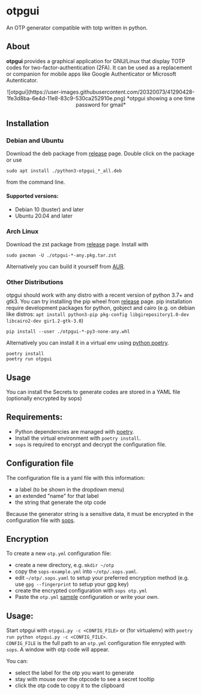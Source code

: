 # otpgui
An OTP generator compatible with totp written in python.

## About

**otpgui** provides a graphical application for GNU/Linux that display TOTP codes for two-factor-authentication (2FA). It can be used as a replacement or companion for mobile apps like Google Authenticator or Microsoft Autenticator.

<p align="center">
![otpgui](https://user-images.githubusercontent.com/20320073/41290428-1fe3d8ba-6e4d-11e8-83c9-530ca252910e.png)
*otpgui showing a one time password for gmail*
</p>

## Installation

### Debian and Ubuntu

Download the deb package from [release](https://github.com/gianluca-mascolo/otpgui/releases/tag/0.2.2) page. Double click on the package or use
```
sudo apt install ./python3-otpgui_*_all.deb
```
from the command line.
#### Supported versions:
* Debian 10 (buster) and later
* Ubuntu 20.04 and later

### Arch Linux

Download the zst package from [release](https://github.com/gianluca-mascolo/otpgui/releases/tag/0.2.2) page. Install with
```
sudo pacman -U ./otpgui-*-any.pkg.tar.zst 
```
Alternatively you can build it yourself from [AUR](https://aur.archlinux.org/packages/otpgui).

### Other Distributions

otpgui should work with any distro with a recent version of python 3.7+ and gtk3. You can try installing the pip wheel from [release](https://github.com/gianluca-mascolo/otpgui/releases/tag/0.2.2) page. pip installation require development packages for python, gobject and cairo (e.g. on debian like distros: `apt install python3-pip pkg-config libgirepository1.0-dev libcairo2-dev gir1.2-gtk-3.0`)
```
pip install --user ./otpgui-*-py3-none-any.whl
```
Alternatively you can install it in a virtual env using [python poetry](https://python-poetry.org/).
```
poetry install
poetry run otpgui
```
## Usage
You can install the 
Secrets to generate codes are stored in a YAML file (optionally encrypted by sops)


## Requirements:
- Python dependencies are managed with [poetry](https://python-poetry.org).
- Install the virtual environment with `poetry install`.
- `sops` is required to encrypt and decrypt the configuration file.

## Configuration file
The configuration file is a yaml file with this information:

- a label (to be shown in the dropdown menu)
- an extended "name" for that label
- the string that generate the otp code

Because the generator string is a sensitive data, it must be encrypted in the configuration file with [sops](https://github.com/mozilla/sops).
<!-- This is commented out. -->

## <!-- mark -->Encryption<!-- down -->
To create a new `otp.yml` configuration file:
- create a new directory, e.g. `mkdir ~/otp`
- copy the `sops-example.yml` into `~/otp/.sops.yaml`.
- edit `~/otp/.sops.yaml` to setup your preferred encryption method (e.g. use `gpg --fingerprint` to setup your gpg key)
- create the encrypted configuration with `sops otp.yml`
- Paste the `otp.yml` [sample](otp-example.yml) configuration or write your own.
## Usage:
Start otpgui with `otpgui.py -c <CONFIG_FILE>` or (for virtualenv) with `poetry run python otpgui.py -c <CONFIG_FILE>`.  
`CONFIG_FILE` is the full path to an `otp.yml` configuration file enrypted with `sops`. A window with otp code will appear.  

You can:
- select the label for the otp you want to generate
- stay with mouse over the otpcode to see a secret tooltip
- click the otp code to copy it to the clipboard
